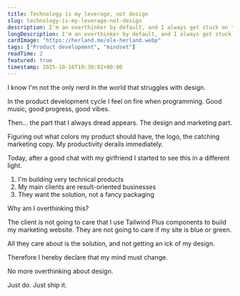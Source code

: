 ```yaml
---
title: Technology is my leverage, not design
slug: technology-is-my-leverage-not-design
description: I'm an overthinker by default, and I always get stuck on the design part of building products.
longDescription: I'm an overthinker by default, and I always get stuck on the design part of building products. I'm putting my foot down. No more!
cardImage: "https://herland.me/ole-herland.webp"
tags: ["Product development", "mindset"]
readTime: 2
featured: true
timestamp: 2025-10-16T10:30:02+00:00
---
```


I know I'm not the only nerd in the world that struggles with design.

In the product development cycle I feel on fire when programming.
Good music, good progress, good vibes.

Then... the part that I always dread appears. The design and marketing part.

Figuring out what colors my product should have, the logo, the catching marketing
copy. My productivity derails immediately.

Today, after a good chat with my girlfriend I started to see this in a different light.

1. I'm building very technical products
2. My main clients are result-oriented businesses
3. They want the solution, not a fancy packaging

Why am I overthinking this?

The client is not going to care that I use Tailwind Plus components to build my
marketing website. They are not going to care if my site is blue or green.

All they care about is the solution, and not getting an ick of my design.

Therefore I hereby declare that my mind must change.

No more overthinking about design.

Just do. Just ship it.
